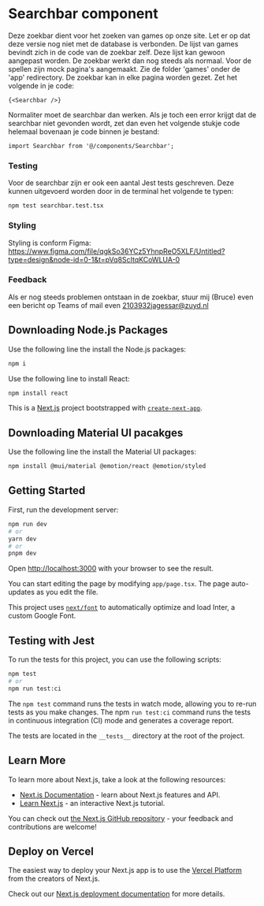 # Searchbar component
Deze zoekbar dient voor het zoeken van games op onze site. Let er op dat deze versie nog niet met de database is verbonden. De lijst van games bevindt zich in de code van de zoekbar zelf. Deze lijst kan gewoon aangepast worden. De zoekbar werkt dan nog steeds als normaal. Voor de spellen zijn mock pagina's aangemaakt. Zie de folder 'games' onder de 'app' redirectory. De zoekbar kan in elke pagina worden gezet. Zet het volgende in je code:

```
{<Searchbar />}
```

Normaliter moet de searchbar dan werken. Als je toch een error krijgt dat de searchbar niet gevonden wordt, zet dan even het volgende stukje code helemaal bovenaan je code binnen je bestand:

```
import Searchbar from '@/components/Searchbar';
```

### Testing
Voor de searchbar zijn er ook een aantal Jest tests geschreven. Deze kunnen uitgevoerd worden door in de terminal het volgende te typen:

```
npm test searchbar.test.tsx
```

### Styling
Styling is conform Figma: https://www.figma.com/file/qgkSo36YCz5YhnpReO5XLF/Untitled?type=design&node-id=0-1&t=pVq8ScItqKCoWLUA-0

### Feedback
Als er nog steeds problemen ontstaan in de zoekbar, stuur mij (Bruce) even een bericht op Teams of mail even 2103932jagessar@zuyd.nl



## Downloading Node.js Packages

Use the following line the install the Node.js packages:

```bash
npm i
```

Use the following line to install React:
```bash
npm install react
```

This is a [Next.js](https://nextjs.org/) project bootstrapped with [`create-next-app`](https://github.com/vercel/next.js/tree/canary/packages/create-next-app).


## Downloading Material UI pacakges

Use the following line the install the Material UI packages:

```bash
npm install @mui/material @emotion/react @emotion/styled
```

## Getting Started

First, run the development server:

```bash
npm run dev
# or
yarn dev
# or
pnpm dev
```

Open [http://localhost:3000](http://localhost:3000) with your browser to see the result.

You can start editing the page by modifying `app/page.tsx`. The page auto-updates as you edit the file.

This project uses [`next/font`](https://nextjs.org/docs/basic-features/font-optimization) to automatically optimize and load Inter, a custom Google Font.

## Testing with Jest

To run the tests for this project, you can use the following scripts:

```bash
npm test
# or
npm run test:ci
```

The `npm test` command runs the tests in watch mode, allowing you to re-run tests as you make changes. The npm `run test:ci` command runs the tests in continuous integration (CI) mode and generates a coverage report.

The tests are located in the `__tests__` directory at the root of the project.

## Learn More

To learn more about Next.js, take a look at the following resources:

- [Next.js Documentation](https://nextjs.org/docs) - learn about Next.js features and API.
- [Learn Next.js](https://nextjs.org/learn) - an interactive Next.js tutorial.

You can check out [the Next.js GitHub repository](https://github.com/vercel/next.js/) - your feedback and contributions are welcome!

## Deploy on Vercel

The easiest way to deploy your Next.js app is to use the [Vercel Platform](https://vercel.com/new?utm_medium=default-template&filter=next.js&utm_source=create-next-app&utm_campaign=create-next-app-readme) from the creators of Next.js.

Check out our [Next.js deployment documentation](https://nextjs.org/docs/deployment) for more details.







